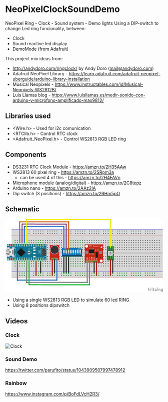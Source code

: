 # NeoPixelClockSoundDemo
NeoPixel Ring - Clock - Sound system - Demo lights
Using a DIP-switch to change Led ring funcionality, between:
  - Clock
  - Sound reactive led display
  - DemoMode (from Adafruit)

This project mix ideas from:

- http://andydoro.com/ringclock/ by Andy Doro (mail@andydoro.com)
- Adafruit NeoPixel Library - https://learn.adafruit.com/adafruit-neopixel-uberguide/arduino-library-installation
- Musical Neopixels - https://www.instructables.com/id/Musical-Neopixels-WS2812B/
- Luis Llamas blog - https://www.luisllamas.es/medir-sonido-con-arduino-y-microfono-amplificado-max9812/

## Libraries used
- <Wire.h> - Used for i2c comunication
- <RTClib.h> - Control RTC clock
- <Adafruit_NeoPixel.h> - Control WS2813 RGB LED ring 

## Components

- DS3231 RTC Clock Module - https://amzn.to/2H35AAw
- WS2813 60 pixel ring - https://amzn.to/2SRpm3a
  - can be used 4 of this - https://amzn.to/2H4FAVn
- Microphone module (analog/digital) - https://amzn.to/2C8tepz
- Arduino nano - https://amzn.to/2AAz2IA
- Dip switch (3 positions) - https://amzn.to/2RHm5pO

## Schematic

![Schema](https://github.com/Parufito/NeoPixelClockSoundDemo/raw/master/NeopixelClockAudioDemo_bb.png)

- Using a single WS2813 RGB LED to simulate 60 led RING
- Using 8 positions dipswitch 

## Videos

### Clock 
![Clock](https://pbs.twimg.com/media/Dr1A8KqWsAAFgU3.jpg)

### Sound Demo 
https://twitter.com/parufito/status/1043909507997478912

### Rainbow
https://www.instagram.com/p/BoFdLVcH2R3/
